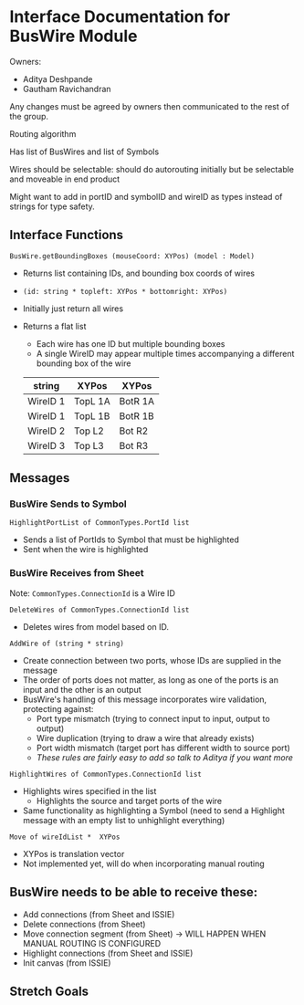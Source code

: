 # Interface Documentation for BusWire Module

Owners:
 - Aditya Deshpande
 - Gautham Ravichandran

Any changes must be agreed by owners then communicated to the rest of the group.

Routing algorithm

Has list of BusWires and list of Symbols

Wires should be selectable: should do autorouting initially but be selectable and moveable in end product

Might want to add in portID and symbolID and wireID as types instead of strings for type safety.


## Interface Functions

`BusWire.getBoundingBoxes (mouseCoord: XYPos) (model : Model)`
 - Returns list containing IDs, and bounding box coords of wires
 - `(id: string * topleft: XYPos * bottomright: XYPos)`
 - Initially just return all wires

 - Returns a flat list
   - Each wire has one ID but multiple bounding boxes 
   - A single WireID may appear multiple times accompanying a different bounding box of the wire

    string  | XYPos  | XYPos  |   
    |---------|--------|--------|
    | WireID 1 | TopL 1A | BotR 1A |   
    | WireID 1 | TopL 1B | BotR 1B |   
    | WireID 2 | Top L2  | Bot R2  |   
    | WireID 3 | Top L3  | Bot R3

## Messages

### <b> BusWire Sends to Symbol</b>
`HighlightPortList of CommonTypes.PortId list` 
 - Sends a list of PortIds to Symbol that must be highlighted 
 - Sent when the wire is highlighted

### <b> BusWire Receives from Sheet</b>

Note: `CommonTypes.ConnectionId` is a Wire ID

`DeleteWires of CommonTypes.ConnectionId list`
 - Deletes wires from model based on ID.

`AddWire of (string * string)`
 - Create connection between two ports, whose IDs are supplied in the message
 - The order of ports does not matter, as long as one of the ports is an input and the other is an output
 - BusWire's handling of this message incorporates wire validation, protecting against:
   - Port type mismatch (trying to connect input to input, output to output)
   - Wire duplication (trying to draw a wire that already exists)
   - Port width mismatch (target port has different width to source port)
   - <i> These rules are fairly easy to add so talk to Aditya if you want more </i>
 

`HighlightWires of CommonTypes.ConnectionId list`
 - Highlights wires specified in the list
   - Highlights the source and target ports of the wire
 - Same functionality as highlighting a Symbol (need to send a Highlight message with an empty list to unhighlight everything)

`Move of wireIdList *  XYPos`
 - XYPos is translation vector
 - Not implemented yet, will do when incorporating manual routing



## BusWire needs to be able to receive these:
 - Add connections (from Sheet and ISSIE)
 - Delete connections (from Sheet)
 - Move connection segment (from Sheet) -> WILL HAPPEN WHEN MANUAL ROUTING IS CONFIGURED
 - Highlight connections (from Sheet and ISSIE)
 - Init canvas (from ISSIE)

 ## Stretch Goals